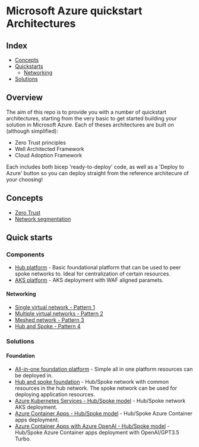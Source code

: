 # Microsoft Azure quickstart Architectures
## Index
* [Concepts](#concepts)
* [Quickstarts](#quick-starts)
    * [Networking](#networking)
* [Solutions](#solutions)

## Overview
The aim of this repo is to provide you with a number of quickstart architectures, starting from the very basic to get started building your solution in Microsoft Azure. Each of theses architectures are built on (although simplified): 

- Zero Trust principles
- Well Architected Framework
- Cloud Adoption Framework

Each includes both bicep 'ready-to-deploy' code, as well as a 'Deploy to Azure' button so you can deploy straight from the reference architecure of your choosing!

## Concepts
* [Zero Trust](/concepts/zerotrust.md)
* [Network segmentation](/concepts/networksegmentation.md)

## Quick starts
### Components
* [Hub platform](/components/hubplatform.md) - Basic foundational platform that can be used to peer spoke networks to. Ideal for centralization of certain resources.
* [AKS platform](/components/diagrams/comp_aks.vsdx) - AKS deployment with WAF aligned paramets.

#### Networking
* [Single virtual network - Pattern 1](/concepts/networksegmentation.md)
* [Multiple virtual networks - Pattern 2](/concepts/networksegmentation.md)
* [Meshed network - Pattern 3](/concepts/networksegmentation.md)
* [Hub and Spoke - Pattern 4](/concepts/networksegmentation.md)

### Solutions
#### Foundation
* [All-in-one foundation platform](/Solutions/Foundation/foundation.md) - Simple all in one platform resources can be deployed in.
* [Hub and spoke foundation](/Solutions/Foundation_hub_spoke/foundation.md) - Hub/Spoke network with common resources in the hub network. The spoke network can be used for deploying application resources.
* [Azure Kubernetes Services - Hub/Spoke model](/Solutions/aks_hub_spoke/aks_hub_spoke.md) - Hub/Spoke network AKS deployment.
* [Azure Container Apps - Hub/Spoke model](/Solutions/aca_hub_spoke/aca_hub_spoke.md) - Hub/Spoke Azure Container apps deployment.
* [Azure Container Apps with Azure OpenAI - Hub/Spoke model](/Solutions/aca_hub_spoke_OpenAI/aca_hub_spoke_openai.md) - Hub/Spoke Azure Container apps deployment with OpenAI/GPT3.5 Turbo.